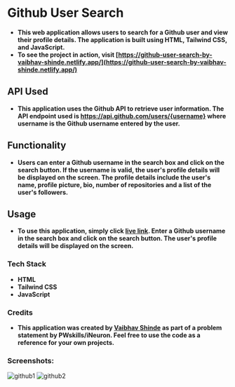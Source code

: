 # Github User Search

- **This web application allows users to search for a Github user and view their profile details. The application is built using HTML, Tailwind CSS, and JavaScript.**
- **To see the project in action, visit [https://github-user-search-by-vaibhav-shinde.netlify.app/](https://github-user-search-by-vaibhav-shinde.netlify.app/)**

## API Used

- **This application uses the Github API to retrieve user information. The API endpoint used is https://api.github.com/users/{username} where username is the Github username entered by the user.**

## Functionality

- **Users can enter a Github username in the search box and click on the search button. If the username is valid, the user's profile details will be displayed on the screen. The profile details include the user's name, profile picture, bio, number of repositories and a list of the user's followers.**

## Usage

- **To use this application, simply click [live link](https://github-user-search-by-vaibhav-shinde.netlify.app/). Enter a Github username in the search box and click on the search button. The user's profile details will be displayed on the screen.**

### Tech Stack

- **HTML**
- **Tailwind CSS**
- **JavaScript**

### Credits

- **This application was created by [Vaibhav Shinde](https://www.linkedin.com/in/vaibhavwxyz/) as part of a problem statement by PWskills/iNeuron. Feel free to use the code as a reference for your own projects.**

### Screenshots:

![github1](https://user-images.githubusercontent.com/73052214/230594905-fe07e930-e752-4f39-96ad-d7bc18aa8563.png)
![github2](https://user-images.githubusercontent.com/73052214/230595143-9b03a428-205c-49c0-87f6-034d9f156533.png)
